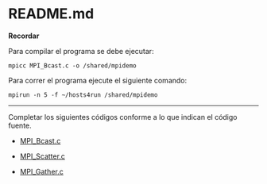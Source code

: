 # README.md

**Recordar**

Para compilar el programa se debe ejecutar:

```
mpicc MPI_Bcast.c -o /shared/mpidemo
```

Para correr el programa ejecute el siguiente comando:

```
mpirun -n 5 -f ~/hosts4run /shared/mpidemo
```

---

Completar los siguientes códigos conforme a lo que indican el código fuente.

* [MPI_Bcast.c](MPI_Bcast.c)

* [MPI_Scatter.c](MPI_Scatter.c)

* [MPI_Gather.c](MPI_Gather.c)
